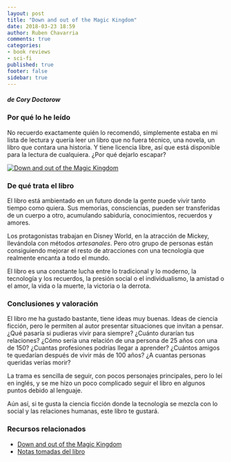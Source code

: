 ```yaml
---
layout: post
title: "Down and out of the Magic Kingdom"
date: 2018-03-23 18:59
author: Ruben Chavarria
comments: true
categories: 
- book reviews
- sci-fi
published: true
footer: false
sidebar: true
---
```


##### de Cory Doctorow

### Por qué lo he leído

No recuerdo exactamente quién lo recomendó, simplemente estaba en mi lista de
lectura y quería leer un libro que no fuera técnico, una novela, un libro que
contara una historia. Y tiene licencia libre, así que está disponible para la
lectura de cualquiera. ¿Por qué dejarlo escapar?

[![Down and out of the Magic Kingdom](http://craphound.com/images/056c026d-1c66-4d42-9fae-a8e96df290c5-1020x982.jpg)](http://craphound.com/category/down/)

<!-- more -->

### De qué trata el libro

El libro está ambientado en un futuro donde la gente puede vivir tanto tiempo
como quiera. Sus memorias, consciencias, pueden ser transferidas de un cuerpo a
otro, acumulando sabiduría, conocimientos, recuerdos y amores.

Los protagonistas trabajan en Disney World, en la atracción de Mickey,
llevándola con métodos *artesanales*. Pero otro grupo de personas están
consiguiendo mejorar el resto de atracciones con una tecnología que realmente
encanta a todo el mundo.

El libro es una constante lucha entre lo tradicional y lo moderno, la
tecnología y los recuerdos, la presión social o el individualismo, la amistad o
el amor, la vida o la muerte, la victoria o la derrota.

### Conclusiones y valoración

El libro me ha gustado bastante, tiene ideas muy buenas. Ideas de ciencia
ficción, pero le permiten al autor presentar situaciones que invitan a pensar.
¿Qué pasaría si pudieras vivir para siempre? ¿Cuánto durarían tus relaciones?
¿Cómo sería una relación de una persona de 25 años con una de 150? ¿Cuantas
profesiones podrías llegar a aprender? ¿Cuántos amigos te quedarían después de
vivir más de 100 años? ¿A cuantas personas queridas verías morir?

La trama es sencilla de seguir, con pocos personajes principales, pero lo leí
en inglés, y se me hizo un poco complicado seguir el libro en algunos puntos
debido al lenguaje.

Aún así, si te gusta la ciencia ficción donde la tecnología se mezcla con lo
social y las relaciones humanas, este libro te gustará.

### Recursos relacionados

- [Down and out of the Magic Kingdom]
- [Notas tomadas del libro]

[Down and out of the Magic Kingdom]: http://craphound.com/category/down/
[Notas tomadas del libro]: https://github.com/rchavarria/blog-post-incubator/blob/master/published-book-notes/down-out-magic-kingdom.markdown

